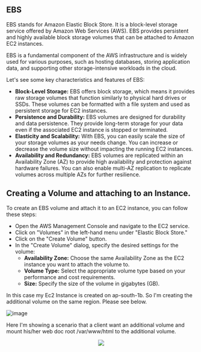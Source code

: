 ## EBS
EBS stands for Amazon Elastic Block Store. It is a block-level storage service offered by Amazon Web Services (AWS). EBS provides persistent and highly available block storage volumes that can be attached to Amazon EC2 instances.

EBS is a fundamental component of the AWS infrastructure and is widely used for various purposes, such as hosting databases, storing application data, and supporting other storage-intensive workloads in the cloud.

Let's see some key characteristics and features of EBS:
- **Block-Level Storage:** EBS offers block storage, which means it provides raw storage volumes that function similarly to physical hard drives or SSDs. These volumes can be formatted with a file system and used as persistent storage for EC2 instances.
- **Persistence and Durability:** EBS volumes are designed for durability and data persistence. They provide long-term storage for your data even if the associated EC2 instance is stopped or terminated.
- **Elasticity and Scalability:** With EBS, you can easily scale the size of your storage volumes as your needs change. You can increase or decrease the volume size without impacting the running EC2 instances.
- **Availability and Redundancy:** EBS volumes are replicated within an Availability Zone (AZ) to provide high availability and protection against hardware failures. You can also enable multi-AZ replication to replicate volumes across multiple AZs for further resilience.

## Creating a Volume and attaching to an Instance.

To create an EBS volume and attach it to an EC2 instance, you can follow these steps:

- Open the AWS Management Console and navigate to the EC2 service.
- Click on "Volumes" in the left-hand menu under "Elastic Block Store."
- Click on the "Create Volume" button.
- In the "Create Volume" dialog, specify the desired settings for the volume:
  - **Availability Zone:** Choose the same Availability Zone as the EC2 instance you want to attach the volume to.
  - **Volume Type:** Select the appropriate volume type based on your performance and cost requirements.
  - **Size:** Specify the size of the volume in gigabytes (GB).

In this case my Ec2 Instance is created on ap-south-1b. So I'm creating the additional volume on the same region. Please see below.

![image](https://github.com/jijinmichael/EBS/assets/134680540/584fe32d-4120-414c-8007-8815e241dbe6)

Here I'm showing a scenario that a client want an additional volume and mount his/her web doc root /var/www/html to the additional volume.

<p align="center">
  <img src="https://github.com/jijinmichael/EBS/assets/134680540/f390a02d-ea48-492c-a9cc-7aa4febbd41c"></p>
  


